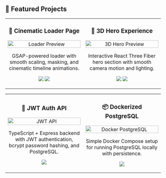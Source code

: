 ## 🚀 Featured Projects

<table>
  <tr>
    <td width="50%">
      <h3 align="center">🎯 Cinematic Loader Page</h3>
      <p align="center">
        <a href="https://github.com/aditya/gsap-loader">
          <img src="https://github.com/aditya/gsap-loader/raw/main/preview.gif" alt="Loader Preview" width="100%" />
        </a>
      </p>
      <p align="center">
        GSAP-powered loader with smooth scaling, masking, and cinematic timeline animations.
      </p>
      <p align="center">
        <a href="https://github.com/aditya/gsap-loader"><img src="https://img.shields.io/badge/Code-000?style=flat&logo=github&logoColor=white"/></a>
        <a href="https://aditya-loader-demo.vercel.app"><img src="https://img.shields.io/badge/Live Demo-0078D4?style=flat&logo=vercel&logoColor=white"/></a>
      </p>
    </td>
    <td width="50%">
      <h3 align="center">🌌 3D Hero Experience</h3>
      <p align="center">
        <a href="https://github.com/aditya/threejs-hero">
          <img src="https://github.com/aditya/threejs-hero/raw/main/preview.gif" alt="3D Hero Preview" width="100%" />
        </a>
      </p>
      <p align="center">
        Interactive React Three Fiber hero section with smooth camera motion and lighting.
      </p>
      <p align="center">
        <a href="https://github.com/aditya/threejs-hero"><img src="https://img.shields.io/badge/Code-000?style=flat&logo=github&logoColor=white"/></a>
        <a href="https://aditya-3d-hero.vercel.app"><img src="https://img.shields.io/badge/Live Demo-0078D4?style=flat&logo=vercel&logoColor=white"/></a>
      </p>
    </td>
  </tr>
</table>

<table>
  <tr>
    <td width="50%">
      <h3 align="center">🔐 JWT Auth API</h3>
      <p align="center">
        <a href="https://github.com/aditya/jwt-express">
          <img src="https://github.com/aditya/jwt-express/raw/main/preview.png" alt="JWT API" width="100%" />
        </a>
      </p>
      <p align="center">
        TypeScript + Express backend with JWT authentication, bcrypt password hashing, and PostgreSQL.
      </p>
      <p align="center">
        <a href="https://github.com/aditya/jwt-express"><img src="https://img.shields.io/badge/Code-000?style=flat&logo=github&logoColor=white"/></a>
      </p>
    </td>
    <td width="50%">
      <h3 align="center">📦 Dockerized PostgreSQL</h3>
      <p align="center">
        <a href="https://github.com/aditya/docker-postgres-setup">
          <img src="https://github.com/aditya/docker-postgres-setup/raw/main/preview.png" alt="Docker PostgreSQL" width="100%" />
        </a>
      </p>
      <p align="center">
        Simple Docker Compose setup for running PostgreSQL locally with persistence.
      </p>
      <p align="center">
        <a href="https://github.com/aditya/docker-postgres-setup"><img src="https://img.shields.io/badge/Code-000?style=flat&logo=github&logoColor=white"/></a>
      </p>
    </td>
  </tr>
</table>
